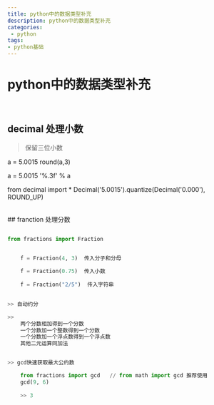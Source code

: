 ```yaml
---
title: python中的数据类型补充
description: python中的数据类型补充
categories:
 - python
tags:
- python基础
---
```



# python中的数据类型补充

<br>

## decimal  处理小数

> 保留三位小数

a = 5.0015
round(a,3)

a = 5.0015
'%.3f' % a

from decimal import *
Decimal('5.0015').quantize(Decimal('0.000'), ROUND_UP)


<br>
##  franction 处理分数




```python

from fractions import Fraction


    f = Fraction(4, 3)  传入分子和分母
    
    f = Fraction(0.75)  传入小数
    
    f = Fraction("2/5")  传入字符串
    

>> 自动约分

>>
    两个分数相加得到一个分数 
    一个分数加一个整数得到一个分数 
    一个分数加一个浮点数得到一个浮点数 
    其他二元运算同加法  


>> gcd快速获取最大公约数

    from fractions import gcd   // from math import gcd 推荐使用
    gcd(9, 6)
    
    >> 3

```
